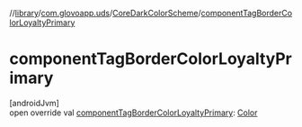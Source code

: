//[library](../../../index.md)/[com.glovoapp.uds](../index.md)/[CoreDarkColorScheme](index.md)/[componentTagBorderColorLoyaltyPrimary](component-tag-border-color-loyalty-primary.md)

# componentTagBorderColorLoyaltyPrimary

[androidJvm]\
open override val [componentTagBorderColorLoyaltyPrimary](component-tag-border-color-loyalty-primary.md): [Color](https://developer.android.com/reference/kotlin/androidx/compose/ui/graphics/Color.html)
